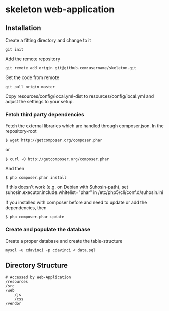 skeleton web-application
========================

Installation
------------
Create a fitting directory and change to it

    git init

Add the remote repository

    git remote add origin git@github.com:username/skeleton.git

Get the code from remote

    git pull origin master

Copy resources/config/local.yml-dist to resources/config/local.yml and adjust the settings to your setup.

### Fetch third party dependencies

Fetch the external libraries which are handled through composer.json. In the repository-root

    $ wget http://getcomposer.org/composer.phar

or

    $ curl -O http://getcomposer.org/composer.phar

And then

    $ php composer.phar install

If this doesn't work (e.g. on Debian with Suhosin-path), set suhosin.executor.include.whitelist="phar"
in /etc/php5/cli/conf.d/suhosin.ini

If you installed with composer before and need to update or add the dependencies, then

    $ php composer.phar update

### Create and populate the database

Create a proper database and create the table-structure

    mysql -u cdavinci -p cdavinci < data.sql

Directory Structure
-------------------
	# Accessed by Web-Application
	/resources
	/src
	/web
		/js
		/css
	/vendor

